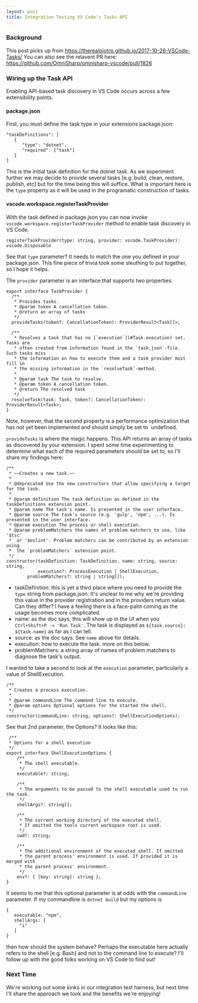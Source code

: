 ```yaml
---
layout: post
title: Integration Testing VS Code's Tasks API
---
```


### Background
This post picks up from https://therealpiotrp.github.io/2017-10-26-VSCode-Tasks/
You can also see the relavent PR here: https://github.com/OmniSharp/omnisharp-vscode/pull/1826

### Wiring up the Task API
Enabling API-based task discovery in VS Code occurs across a few extensibility points. 

#### package.json
First, you must define the task type in your extensions package.json:

```
"taskDefinitions": [
   {
      "type": "dotnet",
      "required": ["task"]
   }
]
```

This is the initial task definition for the dotnet task. As we experiment further we may decide to provide several tasks [e.g. build, clean, restore, publish, etc] but for the time being this will suffice. What is important here is the `type` property as it will be used in the programatic construction of tasks.

#### vscode.workspace.registerTaskProvider
With the task defined in package.json you can now invoke `vscode.workspace.registerTaskProvider` method to enable task discovery in VS Code. 
```
registerTaskProvider(type: string, provider: vscode.TaskProvider): vscode.Disposable
```

See that `type` parameter? It needs to match the one you defined in your package.json. This fine piece of trivia took some sleuthing to put together, so I hope it helps.

The `provider` parameter is an interface that supports two properties:
```
export interface TaskProvider {
  /**
   * Provides tasks.
   * @param token A cancellation token.
   * @return an array of tasks
   */
  provideTasks(token?: CancellationToken): ProviderResult<Task[]>;

  /**
   * Resolves a task that has no [`execution`](#Task.execution) set. Tasks are
   * often created from information found in the `task.json`-file. Such tasks miss
   * the information on how to execute them and a task provider must fill in
   * the missing information in the `resolveTask`-method.
   *
   * @param task The task to resolve.
   * @param token A cancellation token.
   * @return The resolved task
   */
  resolveTask(task: Task, token?: CancellationToken): ProviderResult<Task>;
}
```
Note, however, that the second property is a performance optimization that has not yet been implemented and should simply be set to `undefined.

`provideTasks` is where the magic happens. This API returns an array of tasks as discovered by your extension. I spent some time experimenting to determine what each of the required parameters should be set to, so I'll share my findings here:
```
/**
 * ~~Creates a new task.~~
 *
 * @deprecated Use the new constructors that allow specifying a target for the task.
 *
 * @param definition The task definition as defined in the taskDefinitions extension point.
 * @param name The task's name. Is presented in the user interface.
 * @param source The task's source (e.g. 'gulp', 'npm', ...). Is presented in the user interface.
 * @param execution The process or shell execution.
 * @param problemMatchers the names of problem matchers to use, like '$tsc'
 *  or '$eslint'. Problem matchers can be contributed by an extension using
 *  the `problemMatchers` extension point.
 */
constructor(taskDefinition: TaskDefinition, name: string, source: string, 
            execution?: ProcessExecution | ShellExecution, 
	    problemMatchers?: string | string[]);

```

* taskDefinition: this is yet a third place where you need to provide the `type` string from package.json. It's unclear to me why we're providing this value in the provider registration and in the providers return value. Can they differ? I have a feeling there is a face-palm coming as the usage becomes more complicated.
* name: as the doc says, this will show up in the UI when you `Ctrl+Shift+P -> 'Run Task'`. The task is displayed as `${task.source}: ${task.name}` as far as I can tell.
* source: as the doc says. See `name` above for details.
* execution: how to execute the task. more on this below.
* problemMatchers: a string array of names of problem matchers to diagnose the task's output.

I wanted to take a second to look at the `execution` parameter, particularly a value of ShellExecution. 
```
/**
 * Creates a process execution.
 *
 * @param commandLine The command line to execute.
 * @param options Optional options for the started the shell.
 */
constructor(commandLine: string, options?: ShellExecutionOptions);
```
See that 2nd parameter, the Options? It looks like this:
```
 /**
 * Options for a shell execution
 */
export interface ShellExecutionOptions {
	/**
	 * The shell executable.
	 */
	executable?: string;

	/**
	 * The arguments to be passed to the shell executable used to run the task.
	 */
	shellArgs?: string[];

	/**
	 * The current working directory of the executed shell.
	 * If omitted the tools current workspace root is used.
	 */
	cwd?: string;

	/**
	 * The additional environment of the executed shell. If omitted
	 * the parent process' environment is used. If provided it is merged with
	 * the parent process' environment.
	 */
	env?: { [key: string]: string };
}
 ```
 It seems to me that this optional parameter is at odds with the `commandLine` parameter. If my commandline is `dotnet build` but my options is
 ```
 {
    executable: "npm",
    shellArgs: [
      "i"
    ]
 }
 ```
then how should the system behave? Perhaps the executable here actually refers to the shell [e.g. Bash] and not to the command line to execute? I'll follow up with the good folks working on VS Code to find out!

### Next Time
We're working out some kinks in our integration test harness, but next time I'll share the approach we took and the benefits we're enjoying!
